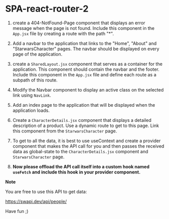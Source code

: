 # SPA-react-router-2

1. create a 404-NotFound-Page component that displays an error message when the page is not found. Include this component in the `App.jsx` file by creating a route with the path "\*".

2. Add a navbar to the application that links to the "Home", "About" and "StarwarsCharacter" pages. The navbar should be displayed on every page of the application.

3. create a `SharedLayout.jsx` component that serves as a container for the application. This component should contain the navbar and the footer. Include this component in the `App.jsx` file and define each route as a subpath of this route.

4. Modify the Navbar component to display an active class on the selected link using `NavLink`.

5. Add an index page to the application that will be displayed when the application loads.

6. Create a `CharacterDetails.jsx` component that displays a detailed description of a product. Use a dynamic route to get to this page. Link this component from the `StarwarsCharacter` page.
7. To get to all the data, it is best to use useContext and create a provider component that makes the API call for you and then passes the received data as global-state to the `CharacterDetails.jsx` component and `StarwarsCharacter` page.
8. **Now please offload the API call itself into a custom hook named `useFetch` and include this hook in your provider component.**

**Note**

You are free to use this API to get data:

https://swapi.dev/api/people/

Have fun ;)
